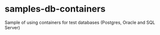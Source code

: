 # samples-db-containers
Sample of using containers for test databases (Postgres, Oracle and SQL Server)
